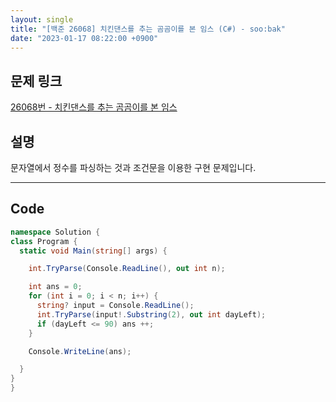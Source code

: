 ```yaml
---
layout: single
title: "[백준 26068] 치킨댄스를 추는 곰곰이를 본 임스 (C#) - soo:bak"
date: "2023-01-17 08:22:00 +0900"
---
```


## 문제 링크
  [26068번 - 치킨댄스를 추는 곰곰이를 본 임스](https://www.acmicpc.net/problem/26068)

## 설명
  문자열에서 정수를 파싱하는 것과 조건문을 이용한 구현 문제입니다.


- - -

## Code
  ```c#
namespace Solution {
  class Program {
    static void Main(string[] args) {

      int.TryParse(Console.ReadLine(), out int n);

      int ans = 0;
      for (int i = 0; i < n; i++) {
        string? input = Console.ReadLine();
        int.TryParse(input!.Substring(2), out int dayLeft);
        if (dayLeft <= 90) ans ++;
      }

      Console.WriteLine(ans);

    }
  }
}

  ```
